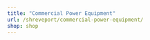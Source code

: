 ```yaml
---
title: "Commercial Power Equipment"
url: /shreveport/commercial-power-equipment/
shop: shop
---
```


